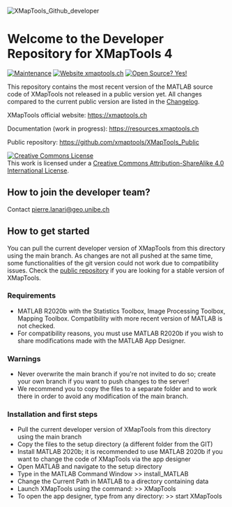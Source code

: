 ![XMapTools_Github_developer](https://user-images.githubusercontent.com/54409312/152673005-7bb96f00-b365-427c-9964-17820e6edb73.jpg)

# Welcome to the Developer Repository for XMapTools 4

[![Maintenance](https://img.shields.io/badge/Maintained%3F-yes-green.svg)](https://github.com/xmaptools/XMapTools_Developers/graphs/commit-activity)
[![Website xmaptools.ch](https://img.shields.io/website-up-down-green-red/http/shields.io.svg)](https://xmaptools.ch)
[![Open Source? Yes!](https://badgen.net/badge/Open%20Source%20%3F/Yes%21/blue?icon=github)](#)

This repository contains the most recent version of the MATLAB source code of XMapTools not released in a public version yet. All changes compared to the current public version are listed in the <a href="https://github.com/xmaptools/XMapTools_Developers/blob/main/Changelog.md">Changelog</a>. 

XMapTools official website: https://xmaptools.ch

Documentation (work in progress): https://resources.xmaptools.ch  

Public repository: https://github.com/xmaptools/XMapTools_Public 

<a rel="license" href="http://creativecommons.org/licenses/by-sa/4.0/"><img alt="Creative Commons License" style="border-width:0" src="https://i.creativecommons.org/l/by-sa/4.0/88x31.png" /></a><br />This work is licensed under a <a rel="license" href="http://creativecommons.org/licenses/by-sa/4.0/">Creative Commons Attribution-ShareAlike 4.0 International License</a>.

## How to join the developer team?

Contact pierre.lanari@geo.unibe.ch

## How to get started
You can pull the current developer version of XMapTools from this directory using the main branch. As changes are not all pushed at the same time, some functionalities of the git version could not work due to compatibility issues. Check the <a href="https://github.com/xmaptools/XMapTools_Public">public repository</a> if you are looking for a stable version of XMapTools. 

### Requirements
- MATLAB R2020b with the Statistics Toolbox, Image Processing Toolbox, Mapping Toolbox. Compatibility with more recent version of MATLAB is not checked. 
- For compatibility reasons, you must use MATLAB R2020b if you wish to share modifications made with the MATLAB App Designer. 

### Warnings
- Never overwrite the main branch if you're not invited to do so; create your own branch if you want to push changes to the server!  
- We recommend you to copy the files to a separate folder and to work there in order to avoid any modification of the main branch. 

### Installation and first steps
- Pull the current developer version of XMapTools from this directory using the main branch
- Copy the files to the setup directory (a different folder from the GIT)
- Install MATLAB 2020b; it is recommended to use MATLAB 2020b if you want to change the code of XMapTools via the app designer
- Open MATLAB and navigate to the setup directory
- Type in the MATLAB Command Window >> install_MATLAB
- Change the Current Path in MATLAB to a directory containing data
- Launch XMapTools using the command: >> XMapTools
- To open the app designer, type from any directory: >> start XMapTools


